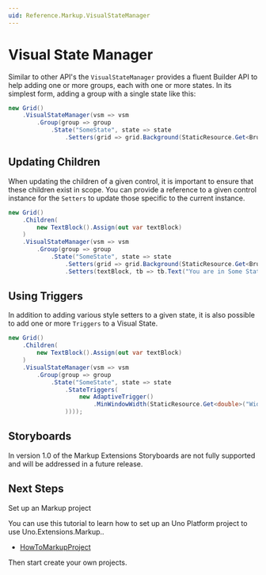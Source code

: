 ```yaml
---
uid: Reference.Markup.VisualStateManager
---
```

# Visual State Manager

Similar to other API's the `VisualStateManager` provides a fluent Builder API to help adding one or more groups, each with one or more states. In its simplest form, adding a group with a single state like this:

```cs
new Grid()
	.VisualStateManager(vsm => vsm
		.Group(group => group
			.State("SomeState", state => state
				.Setters(grid => grid.Background(StaticResource.Get<Brush>("SomeResource"))))))
```

## Updating Children

When updating the children of a given control, it is important to ensure that these children exist in scope. You can provide a reference to a given control instance for the `Setters` to update those specific to the current instance.

```cs
new Grid()
	.Children(
		new TextBlock().Assign(out var textBlock)
	)
	.VisualStateManager(vsm => vsm
		.Group(group => group
			.State("SomeState", state => state
				.Setters(grid => grid.Background(StaticResource.Get<Brush>("SomeResource")))
				.Setters(textBlock, tb => tb.Text("You are in Some State")))));
```

## Using Triggers

In addition to adding various style setters to a given state, it is also possible to add one or more `Triggers` to a Visual State.

```cs
new Grid()
	.Children(
		new TextBlock().Assign(out var textBlock)
	)
	.VisualStateManager(vsm => vsm
		.Group(group => group
			.State("SomeState", state => state
				.StateTriggers(
					new AdaptiveTrigger()
						.MinWindowWidth(StaticResource.Get<double>("WideMinWindowWidth"))
				))));
```

## Storyboards

In version 1.0 of the Markup Extensions Storyboards are not fully supported and will be addressed in a future release.

## Next Steps

Set up an Markup project

You can use this tutorial to learn how to set up an Uno Platform project to use Uno.Extensions.Markup..

- [HowToMarkupProject](xref:Reference.Markup.HowToMarkupProject)

Then start create your own projects.